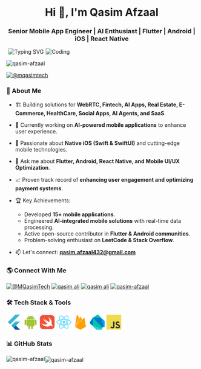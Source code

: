 <h1 align="center">Hi 👋, I'm Qasim Afzaal</h1>
<h3 align="center">Senior Mobile App Engineer | AI Enthusiast | Flutter | Android | iOS | React Native</h3>

<img align="right" alt="Coding" width="400" src="https://gifdb.com/images/high/animated-chock-coding-c78f6elj32sfoi8q.gif">

<p align="center">
  <img src="https://readme-typing-svg.demolab.com?font=Fira+Code&weight=500&pause=1000&color=F7F7F7&center=true&vCenter=true&multiline=true&width=800&lines=Creating+Scalable+and+Efficient+Mobile+Solutions;Passionate+About+Innovation+and+Technology" alt="Typing SVG">
</p>

<p align="left"> <img src="https://komarev.com/ghpvc/?username=qasim-afzaal&label=Profile%20views&color=0e75b6&style=flat" alt="qasim-afzaal" /> </p>

<p align="left"> <a href="https://twitter.com/@mqasimtech" target="blank"><img src="https://img.shields.io/twitter/follow/@mqasimtech?logo=twitter&style=for-the-badge" alt="@mqasimtech" /></a> </p>

### 🚀 About Me
- 🏗 Building solutions for **WebRTC, Fintech, AI Apps, Real Estate, E-Commerce, HealthCare, Social Apps, AI Agents, and SaaS**.
- 🔭 Currently working on **AI-powered mobile applications** to enhance user experience.
- 🌱 Passionate about **Native iOS (Swift & SwiftUI)** and cutting-edge mobile technologies.
- 💬 Ask me about **Flutter, Android, React Native, and Mobile UI/UX Optimization**.
- 📈 Proven track record of **enhancing user engagement and optimizing payment systems**.
- 🏆 Key Achievements:
  - Developed **15+ mobile applications**.
  - Engineered **AI-integrated mobile solutions** with real-time data processing.
  - Active open-source contributor in **Flutter & Android communities**.
  - Problem-solving enthusiast on **LeetCode & Stack Overflow**.

- 📫 Let's connect: **qasim.afzaal432@gmail.com**

### 🌎 Connect With Me
<p align="left">
<a href="https://twitter.com/@MQasimTech" target="blank"><img align="center" src="https://raw.githubusercontent.com/rahuldkjain/github-profile-readme-generator/master/src/images/icons/Social/twitter.svg" alt="@MQasimTech" height="30" width="40" /></a>
<a href="https://linkedin.com/in/QasimAli" target="blank"><img align="center" src="https://raw.githubusercontent.com/rahuldkjain/github-profile-readme-generator/master/src/images/icons/Social/linked-in-alt.svg" alt="qasim ali" height="30" width="40" /></a>
<a href="https://stackoverflow.com/users/qasim-ali" target="blank"><img align="center" src="https://raw.githubusercontent.com/rahuldkjain/github-profile-readme-generator/master/src/images/icons/Social/stack-overflow.svg" alt="qasim ali" height="30" width="40" /></a>
<a href="https://www.leetcode.com/qasim-afzaal" target="blank"><img align="center" src="https://raw.githubusercontent.com/rahuldkjain/github-profile-readme-generator/master/src/images/icons/Social/leet-code.svg" alt="qasim-afzaal" height="30" width="40" /></a>
</p>

### 🛠️ Tech Stack & Tools
<p align="left">
<img src="https://raw.githubusercontent.com/devicons/devicon/master/icons/flutter/flutter-original.svg" alt="flutter" width="40" height="40"/>
<img src="https://raw.githubusercontent.com/devicons/devicon/master/icons/android/android-original.svg" alt="android" width="40" height="40"/>
<img src="https://raw.githubusercontent.com/devicons/devicon/master/icons/swift/swift-original.svg" alt="swift" width="40" height="40"/>
<img src="https://raw.githubusercontent.com/devicons/devicon/master/icons/react/react-original.svg" alt="react native" width="40" height="40"/>
<img src="https://raw.githubusercontent.com/devicons/devicon/master/icons/firebase/firebase-plain.svg" alt="firebase" width="40" height="40"/>
<img src="https://raw.githubusercontent.com/devicons/devicon/master/icons/dart/dart-original.svg" alt="dart" width="40" height="40"/>
<img src="https://raw.githubusercontent.com/devicons/devicon/master/icons/javascript/javascript-original.svg" alt="javascript" width="40" height="40"/>
</p>

### 📊 GitHub Stats
<p>
  <img align="left" src="https://github-readme-stats.vercel.app/api/top-langs?username=qasim-afzaal&show_icons=true&locale=en&layout=compact&bg_color=30,e96443,904e95&title_color=fff&text_color=fff" alt="qasim-afzaal" />
</p>

<p>
  <img align="center" src="https://github-readme-stats.vercel.app/api?username=qasim-afzaal&show_icons=true&locale=en&bg_color=30,e96443,904e95&title_color=fff&text_color=fff" alt="qasim-afzaal" />
</p>

